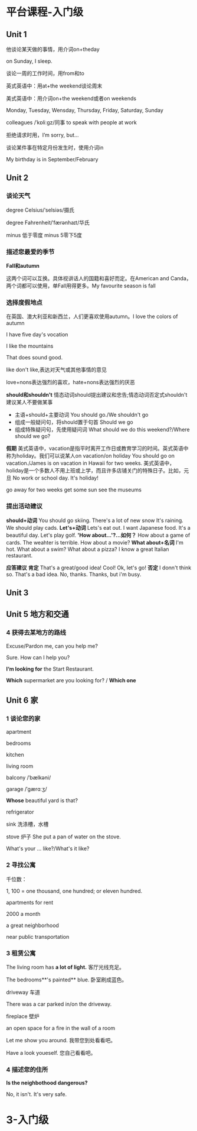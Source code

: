 # **平台课程-入门级**

## Unit 1

他谈论某天做的事情，用介词on+theday

on Sunday, I sleep.

谈论一周的工作时间，用from和to



英式英语中：用at+the weekend谈论周末

美式英语中：用介词on+the weekend或者on weekends

Monday, Tuesday, Wensday, Thursday, Friday, Saturday, Sunday

colleagues /ˈkɒliːgz/同事 to speak with people at work

拒绝请求时用，I’m sorry, but...

谈论某件事在特定月份发生时，使用介词in

My birthday is in September/February

## Unit 2

### 谈论天气

degree Celsius/ˈselsiəs/摄氏

degree Fahrenheit/ˈfærənhaɪt/华氏

minus 低于零度 minus 5零下5度

### 描述您最爱的季节

**Fall和autumn**

这两个词可以互换。具体视讲话人的国籍和喜好而定。在American and Canda，两个词都可以使用，单Fall用得更多。My favourite season is fall

### 选择度假地点

在英国、澳大利亚和新西兰，人们更喜欢使用autumn。I love the colors of autumn

I have five day's vocation

I like the mountains

That does sound good.

like don't like,表达对天气或其他事情的意见

love+nons表达强烈的喜欢，hate+nons表达强烈的厌恶

**should和shouldn't**
情态动词should提出建议和忠告;情态动词否定式shouldn't建议某人不要做某事
* 主语+should+主要动词
You should go./We shouldn't go
* 组成一般疑问句，将should置于句首
Should we go
* 组成特殊疑问句，先使用疑问词
What should we do this weekend?/Where should we go?

**假期**
美式英语中，vacation是指平时离开工作日或教育学习的时间。英式英语中称为holiday。我们可以说某人on vacation/on holiday
You should go on vacation./James is on vacation in Hawaii for two weeks.
美式英语中，holiday是一个多数人不用上班或上学，而且许多店铺关门的特殊日子。比如，元旦
No work or school day. It's holiday!

go away for two weeks
get some sun
see the museums

### 提出活动建议

**should+动词**
You should go skiing. There's a lot of new snow
It's raining. We should play cads.
**Let's+动词**
Lets's eat out. I want Japanese food.
It's a beautiful day. Let's play golf.
**'How about...'?...如何？**
How about a game of cards.
The weahter is terrible. How about a movie?
**What about+名词**
I'm hot. What about a swim?
What about a pizza? I know a great Italian restaurant.

**应答建议**
**肯定**
That's a great/good idea!
Cool!
Ok, let's go!
**否定**
I donn't think so.
That's a bad idea.
No, thanks.
Thanks, but i'm busy.

## Unit 3



## Unit 5 地方和交通

### 4 获得去某地方的路线

Excuse/Pardon me, can you help me?

Sure. How can I help you?

**I‘m looking for** the Start Restaurant.

**Which** supermarket are you looking for? / **Which one**

## Unit 6 家

### 1 谈论您的家

apartment

bedrooms

kitchen

living room

balcony /ˈbælkəni/

garage /ˈɡærɑːʒ/

**Whose** beautiful yard is that?



refrigerator

sink 洗涤槽，水槽

stove 炉子 She put a pan of water on the stove.

What's your ... like?/What's it like?

### 2 寻找公寓

千位数：

1, 100 = one thousand, one hundred; or eleven  hundred.

apartments for rent

2000 a month

a great neighborhood

near public transportation

### 3 租赁公寓

The living room has **a lot of light.** 客厅光线充足。

The bedrooms**'s painted** blue. 卧室刷成蓝色。

driveway 车道

There was a car  parked in/on the driveway.

fireplace 壁炉

an open space for a fire in the wall of a room



Let me show you around. 我带您到处看看吧。

Have a look youeself. 您自己看看吧。

### 4 描述您的住所

**Is the neighbothood dangerous?**

No, it isn't. It's very safe.



# 3-入门级





